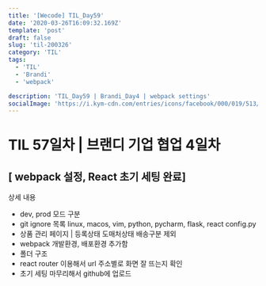 ```yaml
---
title: '[Wecode] TIL_Day59'
date: '2020-03-26T16:09:32.169Z'
template: 'post'
draft: false
slug: 'til-200326'
category: 'TIL'
tags:
  - 'TIL'
  - 'Brandi'
  - 'webpack'

description: 'TIL_Day59 | Brandi_Day4 | webpack settings'
socialImage: 'https://i.kym-cdn.com/entries/icons/facebook/000/019/513/til.jpg'
---
```


# TIL 57일차 | 브랜디 기업 협업 4일차

## [ webpack 설정, React 초기 세팅 완료]

상세 내용

- dev, prod 모드 구분
- git ignore 목록
  linux, macos, vim, python, pycharm, flask, react
  config.py
- 상품 관리 페이지 | 등록상태 도매처상태 배송구분 제외
- webpack 개발환경, 배포환경 추가함
- 폴더 구조
- react router 이용해서 url 주소별로 화면 잘 뜨는지 확인
- 초기 세팅 마무리해서 github에 업로드
